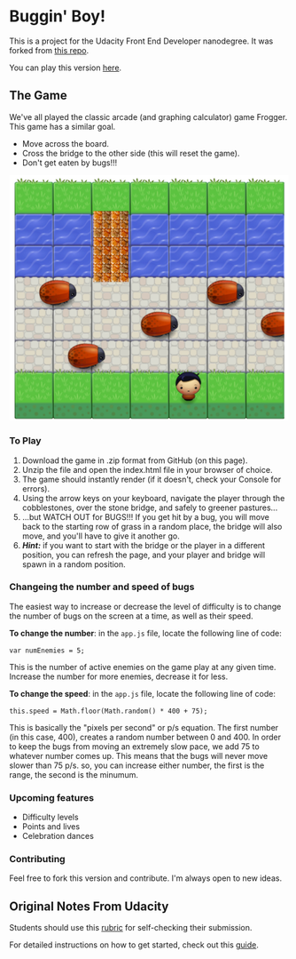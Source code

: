 # Buggin' Boy!

This is a project for the Udacity Front End Developer nanodegree. It was forked from [this repo](https://github.com/udacity/frontend-nanodegree-arcade-game).

You can play this version [here](http://n8finch.github.io/frontend-nanodegree-arcade-game/).

## The Game
We've all played the classic arcade (and graphing calculator) game Frogger. This game has a similar goal.

- Move across the board.
- Cross the bridge to the other side (this will reset the game).
- Don't get eaten by bugs!!! 

![screenshot](images/screenshot.jpg)

### To Play

1. Download the game in .zip format from GitHub (on this page).
2. Unzip the file and open the index.html file in your browser of choice.
3. The game should instantly render (if it doesn't, check your Console for errors).
4. Using the arrow keys on your keyboard, navigate the player through the cobblestones, over the stone bridge, and safely to greener pastures...
5. ...but WATCH OUT for BUGS!!! If you get hit by a bug, you will move back to the starting row of grass in a random place, the bridge will also move, and you'll have to give it another go.
6. ***Hint:*** if you want to start with the bridge or the player in a different position, you can refresh the page, and your player and bridge will spawn in a random position.


### Changeing the number and speed of bugs

The easiest way to increase or decrease the level of difficulty is to change the number of bugs on the screen at a time, as well as their speed.

**To change the number**: in the `app.js` file, locate the following line of code:

```
var numEnemies = 5;
```
This is the number of active enemies on the game play at any given time. Increase the number for more enemies, decrease it for less.

**To change the speed**: in the `app.js` file, locate the following line of code:

```
this.speed = Math.floor(Math.random() * 400 + 75);
```
This is basically the "pixels per second" or p/s equation. The first number (in this case, 400), creates a random number between 0 and 400. In order to keep the bugs from moving an extremely slow pace, we add 75 to whatever number comes up. This means that the bugs will never move slower than 75 p/s. so, you can increase either number, the first is the range, the second is the minumum.

### Upcoming features

- Difficulty levels
- Points and lives
- Celebration dances

### Contributing

Feel free to fork this version and contribute. I'm always open to new ideas. 

## Original Notes From Udacity

Students should use this [rubric](https://www.udacity.com/course/viewer/#!/c-nd001/l-2696458597/m-2687128535) for self-checking their submission.

For detailed instructions on how to get started, check out this [guide](https://docs.google.com/document/d/1v01aScPjSWCCWQLIpFqvg3-vXLH2e8_SZQKC8jNO0Dc/pub?embedded=true).